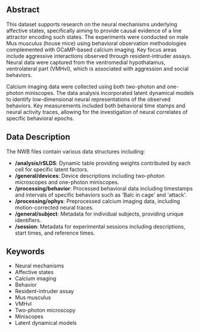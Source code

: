 ## Abstract

This dataset supports research on the neural mechanisms underlying affective states, specifically aiming to provide causal evidence of a line attractor encoding such states. The experiments were conducted on male Mus musculus (house mice) using behavioral observation methodologies complemented with GCaMP-based calcium imaging. Key focus areas include aggressive interactions observed through resident-intruder assays. Neural data were captured from the ventromedial hypothalamus, ventrolateral part (VMHvl), which is associated with aggression and social behaviors.

Calcium imaging data were collected using both two-photon and one-photon miniscopes. The data analysis incorporated latent dynamical models to identify low-dimensional neural representations of the observed behaviors. Key measurements included both behavioral time stamps and neural activity traces, allowing for the investigation of neural correlates of specific behavioral epochs.

## Data Description

The NWB files contain various data structures including:
- **/analysis/rSLDS**: Dynamic table providing weights contributed by each cell for specific latent factors.
- **/general/devices**: Device descriptions including two-photon microscopes and one-photon miniscopes.
- **/processing/behavior**: Processed behavioral data including timestamps and intervals of specific behaviors such as 'Balc in cage' and 'attack'.
- **/processing/ophys**: Preprocessed calcium imaging data, including motion-corrected neural traces.
- **/general/subject**: Metadata for individual subjects, providing unique identifiers.
- **/session**: Metadata for experimental sessions including descriptions, start times, and reference times.

## Keywords

- Neural mechanisms
- Affective states
- Calcium imaging
- Behavior
- Resident-intruder assay
- Mus musculus
- VMHvl
- Two-photon microscopy
- Miniscopes
- Latent dynamical models
